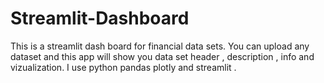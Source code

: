 # Streamlit-Dashboard 
This is a streamlit dash board for financial data sets. You can upload any dataset and this app will show you data set header , description , info and vizualization. I use python pandas plotly and streamlit .
